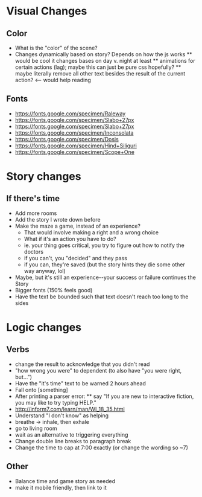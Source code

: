 # Visual Changes
## Color
* What is the "color" of the scene?
* Changes dynamically based on story? Depends on how the js works
** would be cool it changes bases on day v. night at least
** animations for certain actions (lag); maybe this can just be pure css hopefully?
** maybe literally remove all other text besides the result of the current action? <-- would help reading
## Fonts
* https://fonts.google.com/specimen/Raleway
* https://fonts.google.com/specimen/Slabo+27px
* https://fonts.google.com/specimen/Slabo+27px
* https://fonts.google.com/specimen/Inconsolata
* https://fonts.google.com/specimen/Dosis
* https://fonts.google.com/specimen/Hind+Siliguri
* https://fonts.google.com/specimen/Scope+One
# Story changes
## If there's time
* Add more rooms
* Add the story I wrote down before
* Make the maze a game, instead of an experience?
    - That would involve making a right and a wrong choice
    - What if it's an action you have to do?
    - ie. your thing goes critical, you try to figure out how to notify the doctors
    - if you can't, you "decided" and they pass
    - if you can, they're saved (but the story hints they die some other way anyway, lol)
* Maybe, but it's still an experience--your success or failure continues the Story
* Bigger fonts (150% feels good)
* Have the text be bounded such that text doesn't reach too long to the sides
# Logic changes
## Verbs
* change the result to acknowledge that you didn't read
* "how wrong you were" to dependent (to also have "you were right, but...")
* Have the "it's time" text to be warned 2 hours ahead
* Fall onto [something]
* After printing a parser error: 
** say "If you are new to interactive fiction, you may like to try typing HELP."
* http://inform7.com/learn/man/WI_18_35.html
* Understand "I don't know" as helping
* breathe -> inhale, then exhale
* go to living room
* wait as an alternative to triggering everything
* Change double line breaks to paragraph break
* Change the time to cap at 7:00 exactly (or change the wording so ~7)
## Other
* Balance time and game story as needed
* make it mobile friendly, then link to it
